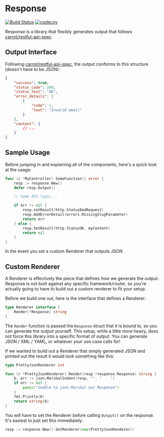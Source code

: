 # Response

[![Build Status](https://travis-ci.org/dcstack/response.svg?branch=master)](https://travis-ci.org/dcstack/response) [![codecov](https://codecov.io/gh/dcstack/response/branch/master/graph/badge.svg)](https://codecov.io/gh/dcstack/response)

Response is a library that flexibly generates output that follows [carrot/restful-api-spec](https://github.com/carrot/restful-api-spec).

## Output Interface

Following [carrot/restful-api-spec](https://github.com/carrot/restful-api-spec), the output conforms to this structure (doesn't have to be JSON):

```json
{
    "success": true,
    "status_code": 200,
    "status_text": "OK",
    "error_details": [
        {
            "code": 1,
            "text": "Invalid email"
        }
    ],
    "content": {
        // ...
    }
}
```

## Sample Usage

Before jumping in and explaining all of the components, here's a quick look at the usage:

```go
func (c *MyController) SomeFunction() error {
    resp := response.New()
    defer resp.Output()

    // Some API logic...

    if err != nil {
        resp.setResult(http.StatusBadRequest)
        resp.AddErrorDetail(errors.MissingSlugParameter)
        return err
    } else {
        resp.SetResult(http.StatusOK, myContent)
        return nil
    }
}
```

In the event you set a custom Renderer that outputs JSON


## Custom Renderer

A Renderer is effectively the piece that defines how we generate the output.  Response is not built against any specific framework/router, so you're actually going to have to build out a custom renderer to fit your setup.

Before we build one out, here is the interface that defines a Renderer:

```go
type Renderer interface {
    Render(*Response) string
}
```

The `Render` function is passed the `Response` struct that it is bound to, so you can generate the output yourself. This setup, while a little more heavy, does not force this library into a specific format of output.  You can generate JSON / XML / YAML, or whatever your use case calls for!

If we wanted to build out a Renderer that simply generated JSON and printed out the result it would look something like this:

```go
type PrettyJsonRenderer int

func (r *PrettyJsonRenderer) Render(resp *response.Response) string {
    b, err := json.MarshalIndent(resp, "", "    ")
    if err != nil {
        panic("Unable to json.Marshal our Response")
    }
    fmt.Println(b)
    return string(b)
}
```

You will have to set the Renderer before calling `Output()` on the response.  It's easiest to just set this immediately:

```go
resp := response.New().SetRenderer(new(PrettyJsonRenderer))
```
